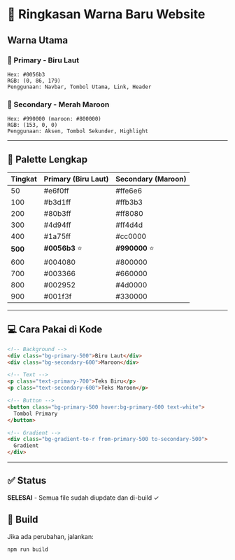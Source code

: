 # 🎨 Ringkasan Warna Baru Website

## Warna Utama

### 🔵 Primary - Biru Laut
```
Hex: #0056b3
RGB: (0, 86, 179)
Penggunaan: Navbar, Tombol Utama, Link, Header
```

### 🔴 Secondary - Merah Maroon  
```
Hex: #990000 (maroon: #800000)
RGB: (153, 0, 0)
Penggunaan: Aksen, Tombol Sekunder, Highlight
```

---

## 🎨 Palette Lengkap

| Tingkat | Primary (Biru Laut) | Secondary (Maroon) |
|---------|---------------------|-------------------|
| 50      | #e6f0ff            | #ffe6e6           |
| 100     | #b3d1ff            | #ffb3b3           |
| 200     | #80b3ff            | #ff8080           |
| 300     | #4d94ff            | #ff4d4d           |
| 400     | #1a75ff            | #cc0000           |
| **500** | **#0056b3** ⭐     | **#990000** ⭐    |
| 600     | #004080            | #800000           |
| 700     | #003366            | #660000           |
| 800     | #002952            | #4d0000           |
| 900     | #001f3f            | #330000           |

---

## 💻 Cara Pakai di Kode

```html
<!-- Background -->
<div class="bg-primary-500">Biru Laut</div>
<div class="bg-secondary-600">Maroon</div>

<!-- Text -->
<p class="text-primary-700">Teks Biru</p>
<p class="text-secondary-600">Teks Maroon</p>

<!-- Button -->
<button class="bg-primary-500 hover:bg-primary-600 text-white">
  Tombol Primary
</button>

<!-- Gradient -->
<div class="bg-gradient-to-r from-primary-500 to-secondary-500">
  Gradient
</div>
```

---

## ✅ Status
**SELESAI** - Semua file sudah diupdate dan di-build ✓

## 🚀 Build
Jika ada perubahan, jalankan:
```bash
npm run build
```

